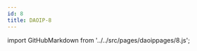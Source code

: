 ```yaml
---
id: 8
title: DAOIP-8
---
```


import GitHubMarkdown from '../../src/pages/daoippages/8.js';

<GitHubMarkdown />
